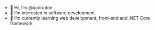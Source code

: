 - 👋 Hi, I’m @iuriirudov
- 👀 I’m interested in software development
- 🌱 I’m currently learning web development, front-end and .NET Core framework

<!---
iuriirudov/iuriirudov is a ✨ special ✨ repository because its `README.md` (this file) appears on your GitHub profile.
You can click the Preview link to take a look at your changes.
--->
